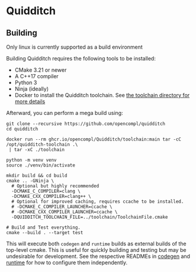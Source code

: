 # Quidditch

## Building

Only linux is currently supported as a build environment

Building Quidditch requires the following tools to be installed:
* CMake 3.21 or newer
* A C++17 compiler
* Python 3
* Ninja (ideally)
* Docker to install the Quidditch toolchain. See [the toolchain directory for more details](runtime/toolchain/README.md)

Afterward, you can perform a mega build using:
```shell
git clone --recursive https://github.com/opencompl/quidditch
cd quidditch

docker run --rm ghcr.io/opencompl/Quidditch/toolchain:main tar -cC /opt/quidditch-toolchain .\
 | tar -xC ./toolchain

python -m venv venv
source ./venv/bin/activate

mkdir build && cd build
cmake .. -GNinja \
  # Optional but highly recommended 
  -DCMAKE_C_COMPILER=clang \
  -DCMAKE_CXX_COMPILER=clang++ \
  # Optional for improved caching, requires ccache to be installed.
  # -DCMAKE_C_COMPILER_LAUNCHER=ccache \
  # -DCMAKE_CXX_COMPILER_LAUNCHER=ccache \
  -DQUIDDITCH_TOOLCHAIN_FILE=../toolchain/ToolchainFile.cmake

# Build and Test everything.
cmake --build . --target test
```

This will execute both `codegen` and `runtime` builds as external builds of the top-level cmake.
This is useful for quickly building and testing but may be undesirable for development.
See the respective READMEs in [codegen](codegen/README.md) and [runtime](runtime/README.md) for how to configure them
independently.
